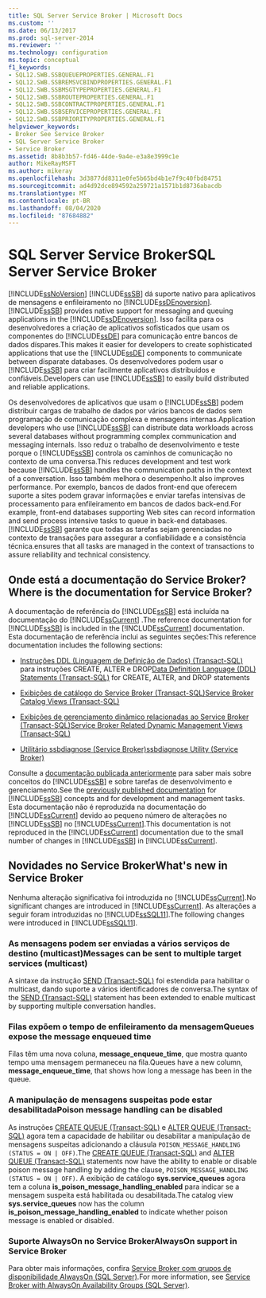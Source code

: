 ```yaml
---
title: SQL Server Service Broker | Microsoft Docs
ms.custom: ''
ms.date: 06/13/2017
ms.prod: sql-server-2014
ms.reviewer: ''
ms.technology: configuration
ms.topic: conceptual
f1_keywords:
- SQL12.SWB.SSBQUEUEPROPERTIES.GENERAL.F1
- SQL12.SWB.SSBREMSVCBINDPROPERTIES.GENERAL.F1
- SQL12.SWB.SSBMSGTYPEPROPERTIES.GENERAL.F1
- SQL12.SWB.SSBROUTEPROPERTIES.GENERAL.F1
- SQL12.SWB.SSBCONTRACTPROPERTIES.GENERAL.F1
- SQL12.SWB.SSBSERVICEPROPERTIES.GENERAL.F1
- SQL12.SWB.SSBPRIORITYPROPERTIES.GENERAL.F1
helpviewer_keywords:
- Broker See Service Broker
- SQL Server Service Broker
- Service Broker
ms.assetid: 8b8b3b57-fd46-44de-9a4e-e3a8e3999c1e
author: MikeRayMSFT
ms.author: mikeray
ms.openlocfilehash: 3d3877dd8311e0fe5b65bd4b1e7f9c40fbd84751
ms.sourcegitcommit: ad4d92dce894592a259721a1571b1d8736abacdb
ms.translationtype: MT
ms.contentlocale: pt-BR
ms.lasthandoff: 08/04/2020
ms.locfileid: "87684882"
---
```

# <a name="sql-server-service-broker"></a><span data-ttu-id="c2339-102">SQL Server Service Broker</span><span class="sxs-lookup"><span data-stu-id="c2339-102">SQL Server Service Broker</span></span>
  [!INCLUDE[ssNoVersion](../../includes/ssnoversion-md.md)] <span data-ttu-id="c2339-103">[!INCLUDE[ssSB](../../includes/sssb-md.md)] dá suporte nativo para aplicativos de mensagens e enfileiramento no [!INCLUDE[ssDEnoversion](../../includes/ssdenoversion-md.md)].</span><span class="sxs-lookup"><span data-stu-id="c2339-103">[!INCLUDE[ssSB](../../includes/sssb-md.md)] provides native support for messaging and queuing applications in the [!INCLUDE[ssDEnoversion](../../includes/ssdenoversion-md.md)].</span></span> <span data-ttu-id="c2339-104">Isso facilita para os desenvolvedores a criação de aplicativos sofisticados que usam os componentes do [!INCLUDE[ssDE](../../includes/ssde-md.md)] para comunicação entre bancos de dados díspares.</span><span class="sxs-lookup"><span data-stu-id="c2339-104">This makes it easier for developers to create sophisticated applications that use the [!INCLUDE[ssDE](../../includes/ssde-md.md)] components to communicate between disparate databases.</span></span> <span data-ttu-id="c2339-105">Os desenvolvedores podem usar o [!INCLUDE[ssSB](../../includes/sssb-md.md)] para criar facilmente aplicativos distribuídos e confiáveis.</span><span class="sxs-lookup"><span data-stu-id="c2339-105">Developers can use [!INCLUDE[ssSB](../../includes/sssb-md.md)] to easily build distributed and reliable applications.</span></span>  
  
 <span data-ttu-id="c2339-106">Os desenvolvedores de aplicativos que usam o [!INCLUDE[ssSB](../../includes/sssb-md.md)] podem distribuir cargas de trabalho de dados por vários bancos de dados sem programação de comunicação complexa e mensagens internas.</span><span class="sxs-lookup"><span data-stu-id="c2339-106">Application developers who use [!INCLUDE[ssSB](../../includes/sssb-md.md)] can distribute data workloads across several databases without programming complex communication and messaging internals.</span></span> <span data-ttu-id="c2339-107">Isso reduz o trabalho de desenvolvimento e teste porque o [!INCLUDE[ssSB](../../includes/sssb-md.md)] controla os caminhos de comunicação no contexto de uma conversa.</span><span class="sxs-lookup"><span data-stu-id="c2339-107">This reduces development and test work because [!INCLUDE[ssSB](../../includes/sssb-md.md)] handles the communication paths in the context of a conversation.</span></span> <span data-ttu-id="c2339-108">Isso também melhora o desempenho.</span><span class="sxs-lookup"><span data-stu-id="c2339-108">It also improves performance.</span></span> <span data-ttu-id="c2339-109">Por exemplo, bancos de dados front-end que oferecem suporte a sites podem gravar informações e enviar tarefas intensivas de processamento para enfileiramento em bancos de dados back-end.</span><span class="sxs-lookup"><span data-stu-id="c2339-109">For example, front-end databases supporting Web sites can record information and send process intensive tasks to queue in back-end databases.</span></span> [!INCLUDE[ssSB](../../includes/sssb-md.md)] <span data-ttu-id="c2339-110">garante que todas as tarefas sejam gerenciadas no contexto de transações para assegurar a confiabilidade e a consistência técnica.</span><span class="sxs-lookup"><span data-stu-id="c2339-110">ensures that all tasks are managed in the context of transactions to assure reliability and technical consistency.</span></span>  
  
## <a name="where-is-the-documentation-for-service-broker"></a><span data-ttu-id="c2339-111">Onde está a documentação do Service Broker?</span><span class="sxs-lookup"><span data-stu-id="c2339-111">Where is the documentation for Service Broker?</span></span>  
 <span data-ttu-id="c2339-112">A documentação de referência do [!INCLUDE[ssSB](../../includes/sssb-md.md)] está incluída na documentação do [!INCLUDE[ssCurrent](../../includes/sscurrent-md.md)] .</span><span class="sxs-lookup"><span data-stu-id="c2339-112">The reference documentation for [!INCLUDE[ssSB](../../includes/sssb-md.md)] is included in the [!INCLUDE[ssCurrent](../../includes/sscurrent-md.md)] documentation.</span></span> <span data-ttu-id="c2339-113">Esta documentação de referência inclui as seguintes seções:</span><span class="sxs-lookup"><span data-stu-id="c2339-113">This reference documentation includes the following sections:</span></span>  
  
-   <span data-ttu-id="c2339-114">[Instruções DDL &#40;Linguagem de Definição de Dados&#41; &#40;Transact-SQL&#41;](/sql/odbc/reference/develop-app/ddl-statements) para instruções CREATE, ALTER e DROP</span><span class="sxs-lookup"><span data-stu-id="c2339-114">[Data Definition Language &#40;DDL&#41; Statements &#40;Transact-SQL&#41;](/sql/odbc/reference/develop-app/ddl-statements) for CREATE, ALTER, and DROP statements</span></span>  
  
-   [<span data-ttu-id="c2339-115">Exibições de catálogo do Service Broker &#40;Transact-SQL&#41;</span><span class="sxs-lookup"><span data-stu-id="c2339-115">Service Broker Catalog Views &#40;Transact-SQL&#41;</span></span>](/sql/relational-databases/system-catalog-views/service-broker-catalog-views-transact-sql)  
  
-   [<span data-ttu-id="c2339-116">Exibições de gerenciamento dinâmico relacionadas ao Service Broker &#40;Transact-SQL&#41;</span><span class="sxs-lookup"><span data-stu-id="c2339-116">Service Broker Related Dynamic Management Views &#40;Transact-SQL&#41;</span></span>](/sql/relational-databases/system-dynamic-management-views/service-broker-related-dynamic-management-views-transact-sql)  
  
-   [<span data-ttu-id="c2339-117">Utilitário ssbdiagnose &#40;Service Broker&#41;</span><span class="sxs-lookup"><span data-stu-id="c2339-117">ssbdiagnose Utility &#40;Service Broker&#41;</span></span>](../../tools/ssbdiagnose/ssbdiagnose-utility-service-broker.md)  
  
 <span data-ttu-id="c2339-118">Consulte a [documentação publicada anteriormente](https://go.microsoft.com/fwlink/?LinkId=231312) para saber mais sobre conceitos do [!INCLUDE[ssSB](../../includes/sssb-md.md)] e sobre tarefas de desenvolvimento e gerenciamento.</span><span class="sxs-lookup"><span data-stu-id="c2339-118">See the [previously published documentation](https://go.microsoft.com/fwlink/?LinkId=231312) for [!INCLUDE[ssSB](../../includes/sssb-md.md)] concepts and for development and management tasks.</span></span> <span data-ttu-id="c2339-119">Esta documentação não é reproduzida na documentação do [!INCLUDE[ssCurrent](../../includes/sscurrent-md.md)] devido ao pequeno número de alterações no [!INCLUDE[ssSB](../../includes/sssb-md.md)] no [!INCLUDE[ssCurrent](../../includes/sscurrent-md.md)].</span><span class="sxs-lookup"><span data-stu-id="c2339-119">This documentation is not reproduced in the [!INCLUDE[ssCurrent](../../includes/sscurrent-md.md)] documentation due to the small number of changes in [!INCLUDE[ssSB](../../includes/sssb-md.md)] in [!INCLUDE[ssCurrent](../../includes/sscurrent-md.md)].</span></span>  
  
## <a name="whats-new-in-service-broker"></a><span data-ttu-id="c2339-120">Novidades no Service Broker</span><span class="sxs-lookup"><span data-stu-id="c2339-120">What's new in Service Broker</span></span>  
 <span data-ttu-id="c2339-121">Nenhuma alteração significativa foi introduzida no [!INCLUDE[ssCurrent](../../includes/sscurrent-md.md)].</span><span class="sxs-lookup"><span data-stu-id="c2339-121">No significant changes are introduced in [!INCLUDE[ssCurrent](../../includes/sscurrent-md.md)].</span></span>  <span data-ttu-id="c2339-122">As alterações a seguir foram introduzidas no [!INCLUDE[ssSQL11](../../includes/sssql11-md.md)].</span><span class="sxs-lookup"><span data-stu-id="c2339-122">The following changes were introduced in [!INCLUDE[ssSQL11](../../includes/sssql11-md.md)].</span></span>  
  
### <a name="messages-can-be-sent-to-multiple-target-services-multicast"></a><span data-ttu-id="c2339-123">As mensagens podem ser enviadas a vários serviços de destino (multicast)</span><span class="sxs-lookup"><span data-stu-id="c2339-123">Messages can be sent to multiple target services (multicast)</span></span>  
 <span data-ttu-id="c2339-124">A sintaxe da instrução [SEND &#40;Transact-SQL&#41;](/sql/t-sql/statements/send-transact-sql) foi estendida para habilitar o multicast, dando suporte a vários identificadores de conversa.</span><span class="sxs-lookup"><span data-stu-id="c2339-124">The syntax of the [SEND &#40;Transact-SQL&#41;](/sql/t-sql/statements/send-transact-sql) statement has been extended to enable multicast by supporting multiple conversation handles.</span></span>  
  
### <a name="queues-expose-the-message-enqueued-time"></a><span data-ttu-id="c2339-125">Filas expõem o tempo de enfileiramento da mensagem</span><span class="sxs-lookup"><span data-stu-id="c2339-125">Queues expose the message enqueued time</span></span>  
 <span data-ttu-id="c2339-126">Filas têm uma nova coluna, **message_enqueue_time**, que mostra quanto tempo uma mensagem permaneceu na fila.</span><span class="sxs-lookup"><span data-stu-id="c2339-126">Queues have a new column, **message_enqueue_time**, that shows how long a message has been in the queue.</span></span>  
  
### <a name="poison-message-handling-can-be-disabled"></a><span data-ttu-id="c2339-127">A manipulação de mensagens suspeitas pode estar desabilitada</span><span class="sxs-lookup"><span data-stu-id="c2339-127">Poison message handling can be disabled</span></span>  
 <span data-ttu-id="c2339-128">As instruções [CREATE QUEUE &#40;Transact-SQL&#41;](/sql/t-sql/statements/create-queue-transact-sql) e [ALTER QUEUE &#40;Transact-SQL&#41;](/sql/t-sql/statements/alter-queue-transact-sql) agora tem a capacidade de habilitar ou desabilitar a manipulação de mensagens suspeitas adicionando a cláusula `POISON_MESSAGE_HANDLING (STATUS = ON | OFF)`.</span><span class="sxs-lookup"><span data-stu-id="c2339-128">The [CREATE QUEUE &#40;Transact-SQL&#41;](/sql/t-sql/statements/create-queue-transact-sql) and [ALTER QUEUE &#40;Transact-SQL&#41;](/sql/t-sql/statements/alter-queue-transact-sql) statements now have the ability to enable or disable poison message handling by adding the clause, `POISON_MESSAGE_HANDLING (STATUS = ON | OFF)`.</span></span> <span data-ttu-id="c2339-129">A exibição de catálogo **sys.service_queues** agora tem a coluna **is_poison_message_handling_enabled** para indicar se a mensagem suspeita está habilitada ou desabilitada.</span><span class="sxs-lookup"><span data-stu-id="c2339-129">The catalog view **sys.service_queues** now has the column **is_poison_message_handling_enabled** to indicate whether poison message is enabled or disabled.</span></span>  
  
### <a name="alwayson-support-in-service-broker"></a><span data-ttu-id="c2339-130">Suporte AlwaysOn no Service Broker</span><span class="sxs-lookup"><span data-stu-id="c2339-130">AlwaysOn support in Service Broker</span></span>  
 <span data-ttu-id="c2339-131">Para obter mais informações, confira [Service Broker com grupos de disponibilidade AlwaysOn &#40;SQL Server&#41;](../availability-groups/windows/service-broker-with-always-on-availability-groups-sql-server.md).</span><span class="sxs-lookup"><span data-stu-id="c2339-131">For more information, see [Service Broker with AlwaysOn Availability Groups &#40;SQL Server&#41;](../availability-groups/windows/service-broker-with-always-on-availability-groups-sql-server.md).</span></span>  
  
  
